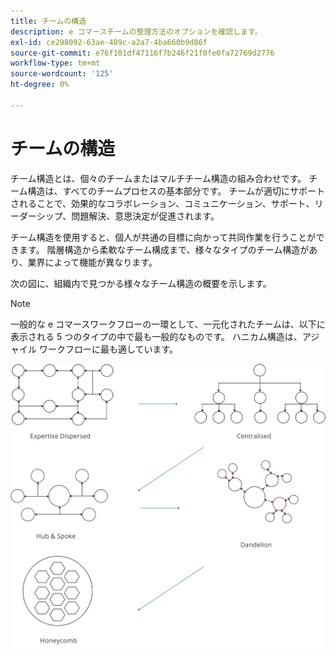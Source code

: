```yaml
---
title: チームの構造
description: e コマースチームの整理方法のオプションを確認します。
exl-id: ce298092-63ae-489c-a2a7-4ba660b9d86f
source-git-commit: e76f101df47116f7b246f21f0fe0fa72769d2776
workflow-type: tm+mt
source-wordcount: '125'
ht-degree: 0%

---
```


# チームの構造

チーム構造とは、個々のチームまたはマルチチーム構造の組み合わせです。 チーム構造は、すべてのチームプロセスの基本部分です。 チームが適切にサポートされることで、効果的なコラボレーション、コミュニケーション、サポート、リーダーシップ、問題解決、意思決定が促進されます。

チーム構造を使用すると、個人が共通の目標に向かって共同作業を行うことができます。 階層構造から柔軟なチーム構成まで、様々なタイプのチーム構造があり、業界によって機能が異なります。

次の図に、組織内で見つかる様々なチーム構造の概要を示します。

>[!NOTE]
>
>一般的な e コマースワークフローの一環として、一元化されたチームは、以下に表示される 5 つのタイプの中で最も一般的なものです。 ハニカム構造は、アジャイル ワークフローに最も適しています。

![ チーム構造図 ](../../assets/playbooks/team-structure.png)
